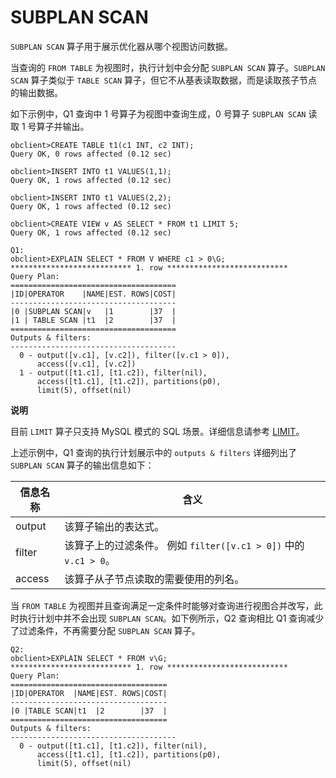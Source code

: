 SUBPLAN SCAN 
=================================

`SUBPLAN SCAN` 算子用于展示优化器从哪个视图访问数据。

当查询的 `FROM TABLE` 为视图时，执行计划中会分配 `SUBPLAN SCAN` 算子。`SUBPLAN SCAN` 算子类似于 `TABLE SCAN` 算子，但它不从基表读取数据，而是读取孩子节点的输出数据。

如下示例中，Q1 查询中 1 号算子为视图中查询生成，0 号算子 `SUBPLAN SCAN` 读取 1 号算子并输出。

    obclient>CREATE TABLE t1(c1 INT, c2 INT);
    Query OK, 0 rows affected (0.12 sec)
    
    obclient>INSERT INTO t1 VALUES(1,1);
    Query OK, 1 rows affected (0.12 sec)
    
    obclient>INSERT INTO t1 VALUES(2,2);
    Query OK, 1 rows affected (0.12 sec)
    
    obclient>CREATE VIEW v AS SELECT * FROM t1 LIMIT 5;
    Query OK, 1 rows affected (0.12 sec)
    
    Q1: 
    obclient>EXPLAIN SELECT * FROM V WHERE c1 > 0\G;
    *************************** 1. row ***************************
    Query Plan:
    =====================================
    |ID|OPERATOR    |NAME|EST. ROWS|COST|
    -------------------------------------
    |0 |SUBPLAN SCAN|v   |1        |37  |
    |1 | TABLE SCAN |t1  |2        |37  |
    =====================================
    Outputs & filters: 
    -------------------------------------
      0 - output([v.c1], [v.c2]), filter([v.c1 > 0]), 
          access([v.c1], [v.c2])
      1 - output([t1.c1], [t1.c2]), filter(nil), 
          access([t1.c1], [t1.c2]), partitions(p0), 
          limit(5), offset(nil)


**说明**



目前 `LIMIT` 算子只支持 MySQL 模式的 SQL 场景。详细信息请参考 [LIMIT]()。

上述示例中，Q1 查询的执行计划展示中的 `outputs & filters` 详细列出了 `SUBPLAN SCAN` 算子的输出信息如下：


| **信息名称** |                              **含义**                               |
|----------|-------------------------------------------------------------------|
| output   | 该算子输出的表达式。                                                        |
| filter   | 该算子上的过滤条件。 例如 `filter([v.c1 > 0])` 中的 `v.c1 > 0`。 |
| access   | 该算子从子节点读取的需要使用的列名。                                                |



当 `FROM TABLE` 为视图并且查询满足一定条件时能够对查询进行视图合并改写，此时执行计划中并不会出现 `SUBPLAN SCAN`。如下例所示，Q2 查询相比 Q1 查询减少了过滤条件，不再需要分配 `SUBPLAN SCAN` 算子。

    Q2: 
    obclient>EXPLAIN SELECT * FROM v\G;
    *************************** 1. row ***************************
    Query Plan:
    ===================================
    |ID|OPERATOR  |NAME|EST. ROWS|COST|
    -----------------------------------
    |0 |TABLE SCAN|t1  |2        |37  |
    ===================================
    Outputs & filters: 
    -------------------------------------
      0 - output([t1.c1], [t1.c2]), filter(nil), 
          access([t1.c1], [t1.c2]), partitions(p0), 
          limit(5), offset(nil)



